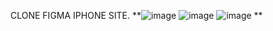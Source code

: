 CLONE FIGMA IPHONE SITE.
**![image](https://github.com/user-attachments/assets/574ea878-42ed-4c6d-9f62-5148e257bd0f)
![image](https://github.com/user-attachments/assets/e1185fac-ca45-4742-b4dc-897eff1e92c6)
![image](https://github.com/user-attachments/assets/d0ca8eb7-fe1f-49ed-9705-1297f4e31c32)
**
